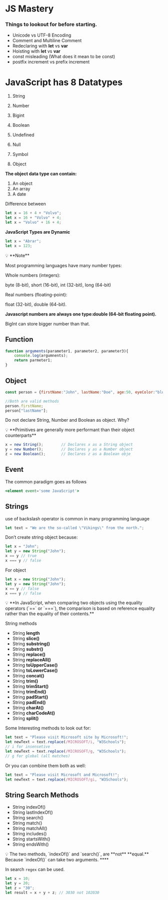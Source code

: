 # JS Mastery

### Things to lookout for before starting.

- Unicode vs UTF-8 Encoding
- Comment and Multiline Comment
- Redeclaring with **let** vs **var**
- Hoisting with **let** vs **var**
- const misleading (What does it mean to be const)
- postfix increment vs prefix increment

# JavaScript has 8 Datatypes

1. String

2. Number

3. Bigint

4. Boolean

5. Undefined

6. Null

7. Symbol

8. Object

**The object data type can contain:**

1. An object
2. An array
3. A date

Difference between

```jsx
let x = 16 + 4 + "Volvo";
let x = 16 + "Volvo" + 4;
let x = "Volvo" + 16 + 4;
```

**JavaScript Types are Dynamic**

```jsx
let x = "Abrar";
let x = 123;
```

<aside>
💡 **Note**

Most programming languages have many number types:

Whole numbers (integers):

byte (8-bit), short (16-bit), int (32-bit), long (64-bit)

Real numbers (floating-point):

float (32-bit), double (64-bit).

**Javascript numbers are always one type:double (64-bit floating point).**

</aside>

BigInt can store bigger number than that.

## Function

```jsx
function arguments(parameter1, parameter2, parameter3){
	console.log(argumnents);
	return parmeter1;
}
```

## Object

```jsx
const person = {firstName:"John", lastName:"Doe", age:50, eyeColor:"blue"};

//Both are valid methods
person.firstName;
person["lastName"];
```

Do not declare String, Number and Boolean as object. Why?

<aside>
💡 **Primitives are generally more performant than their object counterparts**

</aside>

```jsx
x = new String();        // Declares x as a String object
y = new Number();        // Declares y as a Number object
z = new Boolean();       // Declares z as a Boolean obje
```

## Event

The common paradigm goes as follows

```jsx
<element event='some JavaScript'>
```

## Strings

use of backslash operator is common in many programming language

```jsx
let text = "We are the so-called \"Vikings\" from the north.";
```

Don’t create string object because:

```jsx
let x = "John";
let y = new String("John");
x == y // true
x === y // false
```

For object

```jsx
let x = new String("John");
let y = new String("John");
x == y // false
x === y // false
```

<aside>
💡 **In JavaScript, when comparing two objects using the equality operators (`==` or `===`), the comparison is based on reference equality rather than the equality of their contents.**

</aside>

String methods

- String **length**
- String **slice()**
- String **substring()**
- String **substr()**
- String **replace()**
- String **replaceAll()**
- String **toUpperCase()**
- String **toLowerCase()**
- String **concat()**
- String **trim()**
- String **trimStart()**
- String **trimEnd()**
- String **padStart()**
- String **padEnd()**
- String **charAt()**
- String **charCodeAt()**
- String **split()**

Some Interesting methods to look out for:

```jsx
let text = "Please visit Microsoft site by Microsoft!";
let newText = text.replace(/MICROSOFT/i, "W3Schools");
// i for insensetive
let newText = text.replace(/MICROSOFT/g, "W3Schools");
// g for global (all matches)
```

Or you can combine them both as well:

```jsx
let text = "Please visit Microsoft and Microsoft!";
let newText = text.replace(/MICROSOFT/gi, "W3Schools");
```

## String Search Methods

- String indexOf()
- String lastIndexOf()
- String search()
- String match()
- String matchAll()
- String includes()
- String startsWith()
- String endsWith()

<aside>
💡 The two methods, `indexOf()` and `search()`, are **not** **equal.** 
Because `indexOf()` can take two arguments. ****

</aside>

In search `regex` can be used.

```jsx
let x = 10;
let y = 20;
let z = "30";
let result = x + y + z; // 3030 not 102030
```